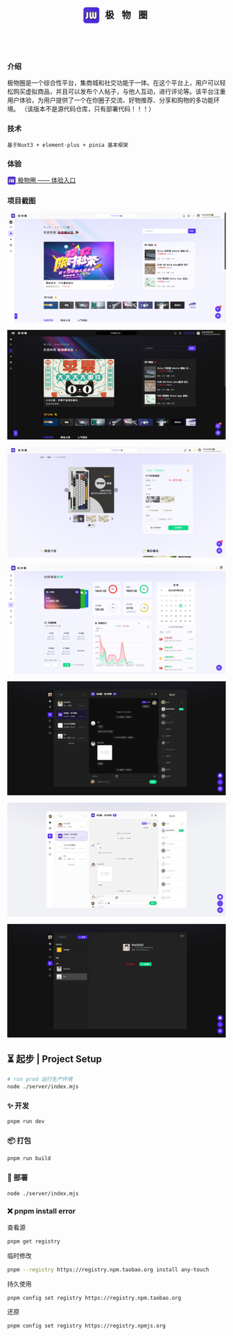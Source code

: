 <h2 align=center margin="10em" style="margin:4em;letter-spacing:0.3em;">
<img src="./public/images/logo/logo.png" width = "40" height = "40" alt="图片名称" align=center />
极  物  圈  </h2>

###  介绍
极物圈是一个综合性平台，集商城和社交功能于一体。在这个平台上，用户可以轻松购买虚拟商品，并且可以发布个人帖子，与他人互动，进行评论等。该平台注重用户体验，为用户提供了一个在你圈子交流、好物推荐、分享和购物的多功能环境。
  （该版本不是源代码仓库，只有部署代码！！！）
###  技术

```
基于Nuxt3 + element-plus + pinia 基本框架
```

###  体验
[<img src="./public/images/logo/logo.png" width = "20" height = "20" alt="图片名称" align=center /> 极物圈 —— 体验入口](https://jiwu.netlify.app)

###  项目截图

![主页](./.doc/home.png)

![暗黑](./.doc/index_dark.png)

![商品](./.doc/goods.png)

![钱包](./.doc/wallet.png)

![聊天](./.doc/chat.png)

![聊天](./.doc/chat1.png)

![聊天 - 好友](./.doc/chat2.png)

## ⏳ 起步 | Project Setup  

```sh 
# run prod 运行生产环境
node ./server/index.mjs
```

### ✨ 开发

```sh
pnpm run dev
```

### 📦 打包

```sh
pnpm run build
```

### 🎊 部署
```sh
node ./server/index.mjs
```

### ❌ pnpm install error

查看源

```sh
pnpm get registry 
```

临时修改
```sh
pnpm --registry https://registry.npm.taobao.org install any-touch
```

持久使用
```sh
pnpm config set registry https://registry.npm.taobao.org
```

还原
```sh
pnpm config set registry https://registry.npmjs.org
```